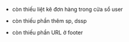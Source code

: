 - còn thiếu liệt kê đơn hàng trong cửa sổ user

- còn thiếu phần thêm sp, dssp

- còn thiếu phần URL ở footer
